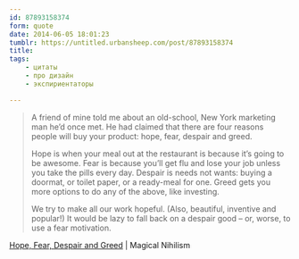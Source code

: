 ```yaml
---
id: 87893158374
form: quote
date: 2014-06-05 18:01:23
tumblr: https://untitled.urbansheep.com/post/87893158374
title: 
tags:
    - цитаты
    - про дизайн
    - экспириентаторы

---
```


<blockquote>
<p>A friend of mine told me about an old-school, New York marketing man he’d once met. He had claimed that there are four reasons people will buy your product: hope, fear, despair and greed.</p>

<p>Hope is when your meal out at the restaurant is because it’s going to be awesome. Fear is because you’ll get flu and lose your job unless you take the pills every day. Despair is needs not wants: buying a doormat, or toilet paper, or a ready-meal for one. Greed gets you more options to do any of the above, like investing.</p>

<p>We try to make all our work hopeful. (Also, beautiful, inventive and popular!) It would be lazy to fall back on a despair good – or, worse, to use a fear motivation.</p>
</blockquote>

<a href="http://magicalnihilism.com/2013/11/04/hope-fear-despair-and-greed/">Hope, Fear, Despair and Greed</a> | Magical Nihilism
